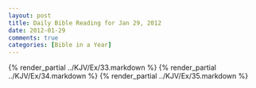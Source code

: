 ```yaml
---
layout: post
title: Daily Bible Reading for Jan 29, 2012
date: 2012-01-29
comments: true
categories: [Bible in a Year]
---
```

{% render_partial ../KJV/Ex/33.markdown %}
{% render_partial ../KJV/Ex/34.markdown %}
{% render_partial ../KJV/Ex/35.markdown %}
